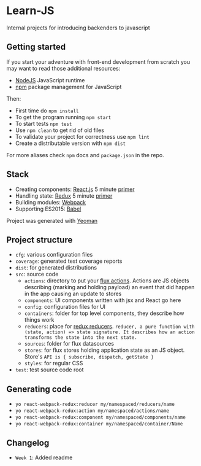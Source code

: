 # Learn-JS
Internal projects for introducing backenders to javascript

## Getting started

If you start your adventure with front-end development from scratch you may want to read those additional resources:
* [NodeJS](https://nodejs.org/en/) JavaScript runtime
* [npm](https://www.npmjs.com/) package management for JavaScript

Then:

* First time do `npm install`
* To get the program running `npm start`
* To start tests `npm test`
* Use `npm clean` to get rid of old files
* To validate your project for correctness use `npm lint`
* Create a distributable version with `npm dist`
 
For more aliases check `npm` docs and `package.json` in the repo. 

## Stack 

* Creating components: [React.js](https://facebook.github.io/react/) 5 minute [primer](http://putaindecode.io/en/articles/js/react/)
* Handling state: [Redux](http://redux.js.org/) 5 minute [primer](http://redux.js.org/docs/basics/DataFlow.html)
* Building modules: [Webpack](https://webpack.github.io/)
* Supporting ES2015: [Babel](https://babeljs.io/)

Project was generated with [Yeoman](http://yeoman.io/)

## Project structure
+ `cfg`: various configuration files
+ `coverage`: generated test coverage reports
+ `dist`: for generated distributions
+ `src`: source code
  + `actions`: directory to put your [flux actions](https://facebook.github.io/react/blog/2014/07/30/flux-actions-and-the-dispatcher.html). Actions are JS objects describing (marking and holding payload) an event that did happen in the app causing an update to stores
  + `components`: UI components written with jsx and React go here
  + `config`: configuration files for UI 
  + `containers`: folder for top level components, they describe how things work
  + `reducers`: place for [redux reducers](http://redux.js.org/docs/basics/Reducers.html). `reducer, a pure function with (state, action) => state signature. It describes how an action transforms the state into the next state.`
  + `sources`: folder for flux datasources
  + `stores`: for flux stores holding application state as an JS object. Store's `API is { subscribe, dispatch, getState }`
  + `styles`: for regular CSS
+ `test`: test source code root

## Generating code
+ `yo react-webpack-redux:reducer my/namespaced/reducers/name`
+ `yo react-webpack-redux:action my/namespaced/actions/name`
+ `yo react-webpack-redux:component my/namespaced/components/name`
+ `yo react-webpack-redux:container my/namespaced/container/Name`

## Changelog
+ `Week 1`: Added readme
